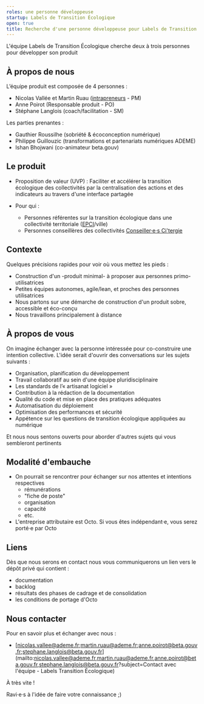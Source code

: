```yaml
---
roles: une personne développeuse
startup: Labels de Transition Écologique
open: true 
title: Recherche d'une personne développeuse pour Labels de Transition Écologique
---
```

    
L'équipe Labels de Transition Écologique cherche deux à trois personnes pour développer son produit

## À propos de nous

L’équipe produit est composée de 4 personnes :

- Nicolas Vallée et Martin Ruau ([intrapreneurs](https://blog.beta.gouv.fr/general/2017/02/16/intrapreneur-startup-d-etat/) - PM)
- Anne Poirot (Responsable produit - PO)
- Stéphane Langlois (coach/facilitation - SM)

Les parties prenantes :
- Gauthier Roussilhe (sobriété & écoconception numérique)
- Philippe Guillouzic (transformations et partenariats numériques ADEME)
- Ishan Bhojwani (co-animateur beta.gouv)

## Le produit

- Proposition de valeur (UVP) :
Faciliter et accélérer la transition écologique des collectivités par la centralisation des actions et des indicateurs au travers d'une interface partagée 

- Pour qui :
  - Personnes référentes sur la transition écologique dans une collectivité territoriale ([EPCI](https://fr.wikipedia.org/wiki/%C3%89tablissement_public_de_coop%C3%A9ration_intercommunale)/ville)
  - Personnes conseillères des collectivités [Conseiller·e·s Ci'tergie](https://citergie.ademe.fr)

## Contexte

Quelques précisions rapides pour voir où vous mettez les pieds :

- Construction d'un -produit minimal- à proposer aux personnes primo-utilisatrices
- Petites équipes autonomes, agile/lean, et proches des personnes utilisatrices
- Nous partons sur une démarche de construction d'un produit sobre, accessible et éco-conçu
- Nous travaillons principalement à distance

## À propos de vous

On imagine échanger avec la personne intéressée pour co-construire une intention collective.
L'idée serait d'ouvrir des conversations sur les sujets suivants :

- Organisation, planification du développement
- Travail collaboratif au sein d'une équipe pluridisciplinaire
- Les standards de l’« artisanat logiciel »
- Contribution à la rédaction de la documentation
- Qualité du code et mise en place des pratiques adéquates
- Automatisation du déploiement
- Optimisation des performances et sécurité
- Appétence sur les questions de transition écologique appliquées au numérique

Et nous nous sentons ouverts pour aborder d'autres sujets qui vous sembleront pertinents 

## Modalité d'embauche

- On pourrait se rencontrer pour échanger sur nos attentes et intentions respectives
  - rémunérations
  - "fiche de poste"
  - organisation
  - capacité
  - etc.
- L'entreprise attributaire est Octo. Si vous êtes indépendant·e, vous serez porté·e par Octo

## Liens

Dès que nous serons en contact nous vous communiquerons un lien vers le dépôt privé qui contient :
- documentation
- backlog
- résultats des phases de cadrage et de consolidation
- les conditions de portage d'Octo

## Nous contacter

Pour en savoir plus et échanger avec nous :
- [nicolas.vallee@ademe.fr;martin.ruau@ademe.fr;anne.poirot@beta.gouv.fr;stephane.langlois@beta.gouv.fr](mailto:nicolas.vallee@ademe.fr,martin.ruau@ademe.fr,anne.poirot@beta.gouv.fr,stephane.langlois@beta.gouv.fr?subject=Contact avec l'équipe - Labels Transition Écologique)

À très vite !

Ravi·e·s à l'idée de faire votre connaissance ;)

